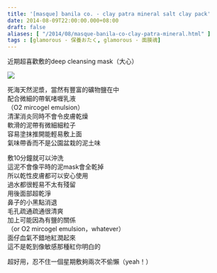```yaml
---
title: '[masque] banila co. - clay patra mineral salt clay pack'
date: 2014-08-09T22:00:00.000+08:00
draft: false
aliases: [ "/2014/08/masque-banila-co-clay-patra-mineral.html" ]
tags : [glamorous - 保養おたく, glamorous - 面膜魂]
---
```


近期超喜歡敷的deep cleansing mask（大心）  

[![](https://2.bp.blogspot.com/-hzFaMHfWUkk/XERo5z8kSgI/AAAAAAAAGS4/r_4IQfNvr0cTL3G0wWkWaBDbNKE7c7lNwCLcBGAs/s640/14840816591_d18c2ee656_z.jpg)](https://2.bp.blogspot.com/-hzFaMHfWUkk/XERo5z8kSgI/AAAAAAAAGS4/r_4IQfNvr0cTL3G0wWkWaBDbNKE7c7lNwCLcBGAs/s1600/14840816591_d18c2ee656_z.jpg)

死海天然泥漿，當然有豐富的礦物鹽在中  
配合微細的帶氧啫喱乳液  
（O2 mircogel emulsion）  
清潔消炎同時不會令皮膚乾燥  
軟滑的泥帶有微細細粒子  
容易塗抹推開能輕易敷上面  
氣味帶香而不是公園盆栽的泥土味  
  
敷10分鐘就可以沖洗  
這泥不會像平時的泥mask會全乾掉  
所以乾性皮膚都可以安心使用  
過水都很輕易不太有殘留  
用後面部超乾淨  
鼻子的小黑點消退  
毛孔疏通疏通很清爽  
加上可能因為有鹽的關係  
（or O2 mircogel emulsion，whatever）  
面仔血氣不錯地紅潤起來  
這不是乾到像敏感那種紅你明白的  
  
超好用，忍不住一個星期敷夠兩次不偷懶（yeah！）